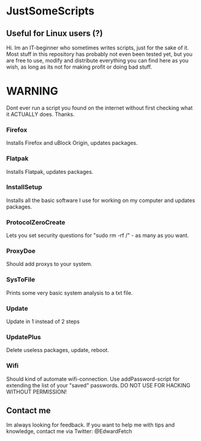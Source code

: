 # JustSomeScripts
## Useful for Linux users (?)

Hi.
Im an IT-beginner who sometimes writes scripts, just for the sake of it. Most stuff in this repository has probably not even been tested yet, but you are free to use, modify and distribute everything you can find here as you wish, as long as its not for making profit or doing bad stuff.

# WARNING
Dont ever run a script you found on the internet without first checking what it ACTUALLY does.
Thanks.

### Firefox
Installs Firefox and uBlock Origin, updates packages.

### Flatpak
Installs Flatpak, updates packages.

### InstallSetup
Installs all the basic software I use for working on my computer and updates packages.

### ProtocolZeroCreate
Lets you set security questions for "sudo rm -rf /" - as many as you want.

### ProxyDoe
Should add proxys to your system.

### SysToFile
Prints some very basic system analysis to a txt file.

### Update
Update in 1 instead of 2 steps

### UpdatePlus
Delete useless packages, update, reboot.

### Wifi
Should kind of automate wifi-connection. Use addPassword-script for extending the list of your "saved" passwords. DO NOT USE FOR HACKING WITHOUT PERMISSION!

## Contact me
Im always looking for feedback. If you want to help me with tips and knowledge, contact me via Twitter: @EdwardFetch
